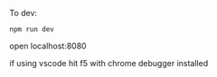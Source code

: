 
To dev: 

```
npm run dev
```

open localhost:8080

if using vscode hit f5 with chrome debugger installed 